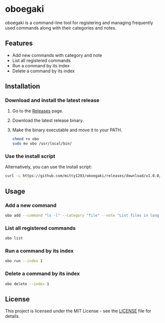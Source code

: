 # oboegaki

oboegaki is a command-line tool for registering and managing frequently used commands along with their categories and notes.

## Features

- Add new commands with category and note
- List all registered commands
- Run a command by its index
- Delete a command by its index

## Installation

### Download and install the latest release

1. Go to the [Releases](https://github.com/mitty1293/oboegaki/releases) page.
2. Download the latest release binary.
3. Make the binary executable and move it to your PATH.

    ```sh
    chmod +x obo
    sudo mv obo /usr/local/bin/
    ```

### Use the install script

Alternatively, you can use the install script:

```sh
curl -L https://github.com/mitty1293/oboegaki/releases/download/v1.0.0/install.sh | sh
```

## Usage

### Add a new command

```sh
obo add --command "ls -l" --category "file" --note "List files in long format"
```

### List all registered commands

```sh
obo list
```

### Run a command by its index

```sh
obo run --index 1
```

### Delete a command by its index

```sh
obo delete --index 1
```

## License

This project is licensed under the MIT License - see the [LICENSE](LICENSE) file for details.
